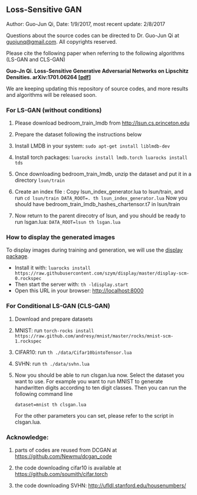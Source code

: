 ## Loss-Sensitive GAN

Author: Guo-Jun Qi, Date: 1/9/2017, most recent update: 2/8/2017

Questions about the source codes can be directed to Dr. Guo-Jun Qi at guojunq@gmail.com.  All copyrights reserved.

Please cite the following paper when referring to the following algorithms (LS-GAN and CLS-GAN)

**Guo-Jn Qi. Loss-Sensitive Generative Adversarial Networks on Lipschitz Densities. arXiv:1701.06264 [[pdf](https://arxiv.org/abs/1701.06264)]**
  
We are keeping updating this repository of source codes, and more results and algorithms will be released soon.

### For LS-GAN (without conditions)

1. Please download bedroom_train_lmdb from http://lsun.cs.princeton.edu

2. Prepare the dataset following the instructions below 

  1. Install LMDB in your system: 
   	`sudo apt-get install liblmdb-dev`
	
  2. Install torch packages:
   	```
	luarocks install lmdb.torch
	luarocks install tds
	```
	
  3. Once downloading bedroom_train_lmdb, unzip the dataset and put it in a directory `lsun/train`
   
  4. Create an index file :
	Copy lsun_index_generator.lua to lsun/train, and run
	```
	cd lsun/train
	DATA_ROOT=. th lsun_index_generator.lua
	```
	Now you should have bedroom_train_lmdb_hashes_chartensor.t7 in lsun/train
	
   5. Now return to the parent direcotry of lsun, and you should be ready to run lsgan.lua:
   	```
	DATA_ROOT=lsun th lsgan.lua
	```
	
### How to display the generated images
  
To display images during training and generation, we will use the [display package](https://github.com/szym/display).

- Install it with: `luarocks install https://raw.githubusercontent.com/szym/display/master/display-scm-0.rockspec`
- Then start the server with: `th -ldisplay.start`
- Open this URL in your browser: [http://localhost:8000](http://localhost:8000)

### For Conditional LS-GAN (CLS-GAN)

1. Download and prepare datasets

  1.  MNIST:
         run `torch-rocks install https://raw.github.com/andresy/mnist/master/rocks/mnist-scm-1.rockspec`
  2. CIFAR10:
	 run `th ./data/Cifar10bintoTensor.lua`
  3. SVHN:
	 run `th ./data/svhn.lua`

2. Now you should be able to run clsgan.lua now. Select the dataset you want to use.  For example you want to run MNIST to generate handwritten digits according to ten digit classes. Then you can run the following command line

	```
	dataset=mnist th clsgan.lua
	```

   For the other parameters you can set, please refer to the script in clsgan.lua.



### Acknowledge: 

1. parts of codes are reused from DCGAN at https://github.com/Newmu/dcgan_code

2. the code downloading cifar10 is available at https://github.com/soumith/cifar.torch

3. the code downloading SVHN: http://ufldl.stanford.edu/housenumbers/ 




